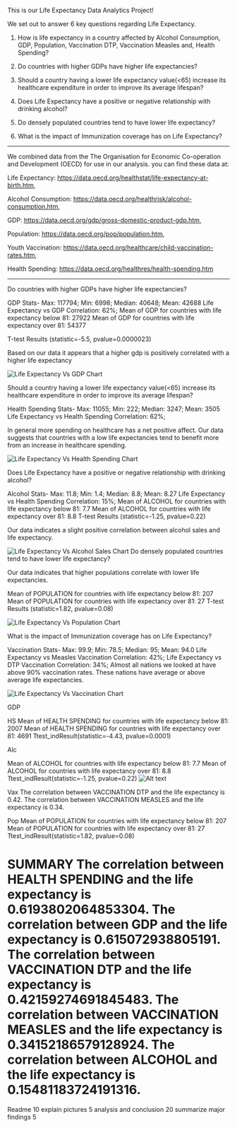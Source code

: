 This is our Life Expectancy Data Analytics Project!

We set out to answer 6 key questions regarding Life Expectancy.

1. How is life expectancy in a country affected by Alcohol Consumption, GDP, Population, Vaccination DTP, Vaccination Measles and, Health Spending?

2. Do countries with higher GDPs have higher life expectancies? 

3. Should a country having a lower life expectancy value(<65) increase its 
healthcare expenditure in order to improve its average lifespan? 

4. Does Life Expectancy have a positive or negative relationship with 
drinking alcohol?

5. Do densely populated countries tend to have lower life expectancy?

6. What is the impact of Immunization coverage has on Life Expectancy?

-------------------------
We combined data from the The Organisation for Economic Co-operation and Development (OECD) for use in our analysis.
you can find these data at:

Life Expectancy: https://data.oecd.org/healthstat/life-expectancy-at-birth.htm,

Alcohol Consumption: https://data.oecd.org/healthrisk/alcohol-consumption.htm, 

GDP: https://data.oecd.org/gdp/gross-domestic-product-gdp.htm, 

Population: https://data.oecd.org/pop/population.htm, 

Youth Vaccination: https://data.oecd.org/healthcare/child-vaccination-rates.htm, 

Health Spending: https://data.oecd.org/healthres/health-spending.htm

-------------------------

Do countries with higher GDPs have higher life expectancies? 

GDP Stats- Max: 117794; Min: 6998; Median: 40648; Mean: 42688
Life Expectancy vs GDP Correlation: 62%; 
Mean of GDP for countries with life expectancy below 81: 27922
Mean of GDP for countries with life expectancy over 81: 54377

T-test Results (statistic=-5.5, pvalue=0.0000023)

Based on our data it appears that a higher gdp is positively correlated with a higher life expectancy

![Life Expectancy Vs GDP Chart](images/LEvGDP.png)

Should a country having a lower life expectancy value(<65) increase its healthcare expenditure in order to improve its average lifespan?

Health Spending Stats- Max: 11055; Min: 222; Median: 3247; Mean: 3505
Life Expectancy vs Health Spending Correlation: 62%;

In general more spending on healthcare has a net positive affect. Our data suggests that countries with a low life expectancies tend to benefit more from an increase in healthcare spending.

![Life Expectancy Vs Health Spending Chart](images/LEvHS.png)

Does Life Expectancy have a positive or negative relationship with 
drinking alcohol?

Alcohol Stats- Max: 11.8; Min: 1.4; Median: 8.8; Mean: 8.27
Life Expectancy vs Health Spending Correlation: 15%;
Mean of ALCOHOL for countries with life expectancy below 81: 7.7
Mean of ALCOHOL for countries with life expectancy over 81: 8.8
T-test Results (statistic=-1.25, pvalue=0.22)

Our data indicates a slight positive correlation between alcohol sales and life expectancy.

![Life Expectancy Vs Alcohol Sales Chart](images/LEvAlc.png)
Do densely populated countries tend to have lower life expectancy?

Our data indicates that higher populations correlate with lower life expectancies. 

Mean of POPULATION for countries with life expectancy below 81: 207
Mean of POPULATION for countries with life expectancy over 81: 27
T-test Results (statistic=1.82, pvalue=0.08)

![Life Expectancy Vs Population Chart](images/LEvPop.png)

What is the impact of Immunization coverage has on Life Expectancy?

Vaccination Stats- Max: 99.9; Min: 78.5; Median: 95; Mean: 94.0
Life Expectancy vs Measles Vaccination Correlation: 42%;
Life Expectancy vs DTP Vaccination Correlation: 34%;
Almost all nations we looked at have above 90% vaccination rates. These nations have average or above average life expectancies.

![Life Expectancy Vs Vaccination Chart](images/vax.png)



























GDP


HS
Mean of HEALTH SPENDING for countries with life expectancy below 81: 2007
Mean of HEALTH SPENDING for countries with life expectancy over 81: 4691
Ttest_indResult(statistic=-4.43, pvalue=0.0001)

Alc

Mean of ALCOHOL for countries with life expectancy below 81: 7.7
Mean of ALCOHOL for countries with life expectancy over 81: 8.8
Ttest_indResult(statistic=-1.25, pvalue=0.22)
![Alt text](images/aLE.png)


Vax
The correlation between VACCINATION DTP and the life expectancy is 0.42.
The correlation between VACCINATION MEASLES and the life expectancy is 0.34.

Pop
Mean of POPULATION for countries with life expectancy below 81: 207
Mean of POPULATION for countries with life expectancy over 81: 27
Ttest_indResult(statistic=1.82, pvalue=0.08)








SUMMARY
The correlation between HEALTH SPENDING and the life expectancy is 0.6193802064853304.
The correlation between GDP and the life expectancy is 0.615072938805191.
The correlation between VACCINATION DTP and the life expectancy is 0.42159274691845483.
The correlation between VACCINATION MEASLES and the life expectancy is 0.34152186579128924.
The correlation between ALCOHOL and the life expectancy is 0.15481183724191316.
========================
Readme 10
explain pictures 5
analysis and conclusion 20
summarize major findings 5



